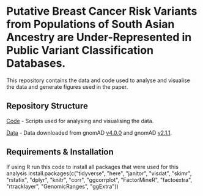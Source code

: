 # **Putative Breast Cancer Risk Variants from Populations of South Asian Ancestry are Under-Represented in Public Variant Classification Databases.**  

This repository contains the data and code used to analyse and visualise the data and generate figures used in the paper. 

## **Repository Structure**  
[Code](Code/) - Scripts used for analysing and visualising the data.

[Data](Data/) - Data downloaded from gnomAD [v4.0.0](Data/v4/) and gnomAD [v2.1.1](Data/v2/).

## **Requirements & Installation**
If using R run this code to install all packages that were used for this analysis
install.packages(c("tidyverse", "here", "janitor", "visdat", "skimr", "rstatix", "dplyr", "knitr", "corr", "ggcorrplot", "FactorMineR", "factoextra", "rtracklayer", "GenomicRanges", "ggExtra"))
